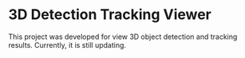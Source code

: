 # 3D Detection Tracking Viewer
This project was developed for view 3D object detection and tracking results. Currently, it is still updating. 